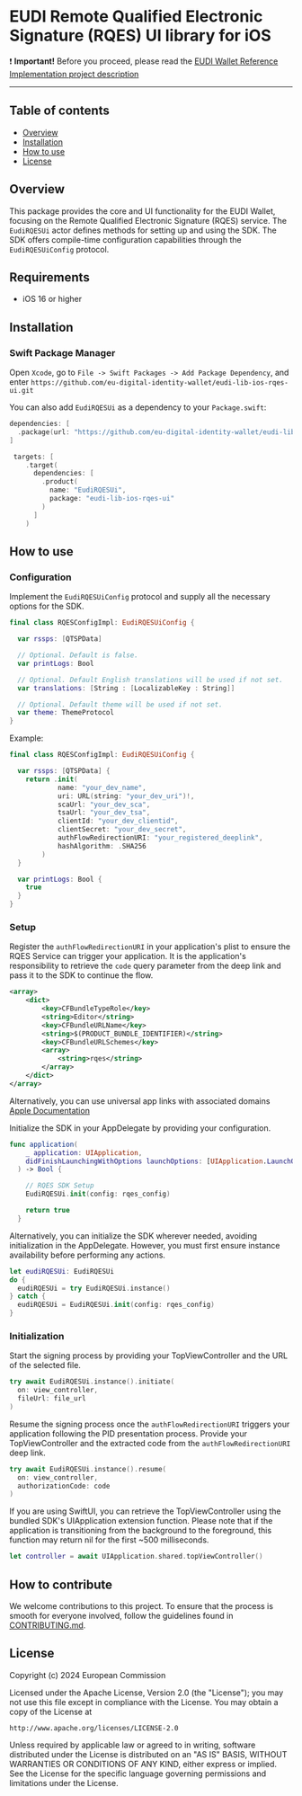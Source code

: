 # EUDI Remote Qualified Electronic Signature (RQES) UI library for iOS

:heavy_exclamation_mark: **Important!** Before you proceed, please read
the [EUDI Wallet Reference Implementation project description](https://github.com/eu-digital-identity-wallet/.github/blob/main/profile/reference-implementation.md)

----

## Table of contents

* [Overview](#overview)
* [Installation](#installation)
* [How to use](#how-to-use)
* [License](#license)

## Overview

This package provides the core and UI functionality for the EUDI Wallet, focusing on the Remote Qualified Electronic Signature (RQES) service. 
The `EudiRQESUi` actor defines methods for setting up and using the SDK. The SDK offers compile-time configuration capabilities through the `EudiRQESUiConfig` protocol.

## Requirements

- iOS 16 or higher

## Installation

### Swift Package Manager

Open `Xcode`, go to `File -> Swift Packages -> Add Package Dependency`, and enter `https://github.com/eu-digital-identity-wallet/eudi-lib-ios-rqes-ui.git`

You can also add `EudiRQESUi` as a dependency to your `Package.swift`:
```swift
dependencies: [
  .package(url: "https://github.com/eu-digital-identity-wallet/eudi-lib-ios-rqes-ui.git", from: "LATEST_RELEASE")
]
```

```swift
 targets: [
    .target(
      dependencies: [
        .product(
          name: "EudiRQESUi",
          package: "eudi-lib-ios-rqes-ui"
        )
      ]
    )
```

## How to use

### Configuration

Implement the `EudiRQESUiConfig` protocol and supply all the necessary options for the SDK.

```swift
final class RQESConfigImpl: EudiRQESUiConfig {

  var rssps: [QTSPData]

  // Optional. Default is false.
  var printLogs: Bool

  // Optional. Default English translations will be used if not set.
  var translations: [String : [LocalizableKey : String]]

  // Optional. Default theme will be used if not set.
  var theme: ThemeProtocol
}
```

Example:

```swift
final class RQESConfigImpl: EudiRQESUiConfig {

  var rssps: [QTSPData] {
    return .init(
            name: "your_dev_name",
            uri: URL(string: "your_dev_uri")!,
            scaUrl: "your_dev_sca",
            tsaUrl: "your_dev_tsa",
            clientId: "your_dev_clientid",
            clientSecret: "your_dev_secret",
            authFlowRedirectionURI: "your_registered_deeplink",
            hashAlgorithm: .SHA256
        )
  }

  var printLogs: Bool {
    true
  }
}
```

### Setup

Register the `authFlowRedirectionURI` in your application's plist to ensure the RQES Service can trigger your application.
It is the application's responsibility to retrieve the `code` query parameter from the deep link and pass it to the SDK to continue the flow.

```Xml
<array>
	<dict>
		<key>CFBundleTypeRole</key>
		<string>Editor</string>
		<key>CFBundleURLName</key>
		<string>$(PRODUCT_BUNDLE_IDENTIFIER)</string>
		<key>CFBundleURLSchemes</key>
		<array>
			<string>rqes</string>
		</array>
	</dict>
</array>
```

Alternatively, you can use universal app links with associated domains [Apple Documentation](https://developer.apple.com/documentation/xcode/supporting-associated-domains)

Initialize the SDK in your AppDelegate by providing your configuration.

```swift
func application(
    _ application: UIApplication,
    didFinishLaunchingWithOptions launchOptions: [UIApplication.LaunchOptionsKey: Any]? = nil
  ) -> Bool {

    // RQES SDK Setup
    EudiRQESUi.init(config: rqes_config)

    return true
  }
```

Alternatively, you can initialize the SDK wherever needed, avoiding initialization in the AppDelegate. 
However, you must first ensure instance availability before performing any actions.

```swift
let eudiRQESUi: EudiRQESUi
do {
  eudiRQESUi = try EudiRQESUi.instance()
} catch {
  eudiRQESUi = EudiRQESUi.init(config: rqes_config)
}
```

### Initialization

Start the signing process by providing your TopViewController and the URL of the selected file.

```swift
try await EudiRQESUi.instance().initiate(
  on: view_controller,
  fileUrl: file_url
)
```

Resume the signing process once the `authFlowRedirectionURI` triggers your application following the PID presentation process. 
Provide your TopViewController and the extracted code from the `authFlowRedirectionURI` deep link.

```swift
try await EudiRQESUi.instance().resume(
  on: view_controller,
  authorizationCode: code
)
```

If you are using SwiftUI, you can retrieve the TopViewController using the bundled SDK's UIApplication extension function.
Please note that if the application is transitioning from the background to the foreground, this function may return nil for the first ~500 milliseconds.

```swift
let controller = await UIApplication.shared.topViewController()
```

## How to contribute

We welcome contributions to this project. To ensure that the process is smooth for everyone
involved, follow the guidelines found in [CONTRIBUTING.md](CONTRIBUTING.md).

## License

Copyright (c) 2024 European Commission

Licensed under the Apache License, Version 2.0 (the "License");
you may not use this file except in compliance with the License.
You may obtain a copy of the License at

    http://www.apache.org/licenses/LICENSE-2.0

Unless required by applicable law or agreed to in writing, software
distributed under the License is distributed on an "AS IS" BASIS,
WITHOUT WARRANTIES OR CONDITIONS OF ANY KIND, either express or implied.
See the License for the specific language governing permissions and
limitations under the License.
